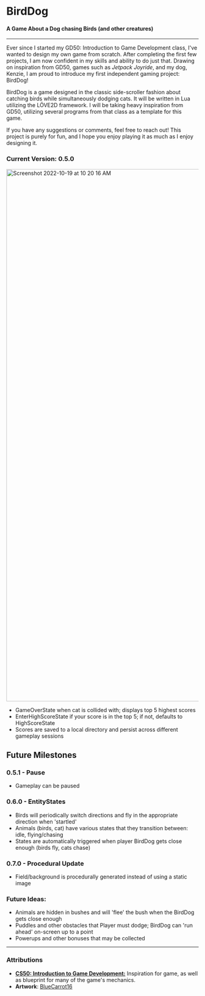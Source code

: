 # BirdDog
#### A Game About a Dog chasing Birds (and other creatures)
---
Ever since I started my GD50: Introduction to Game Development class, I've wanted to design my own game from scratch. After completing the first few projects, I am now confident in my skills and ability to do just that. Drawing on inspiration from GD50, games such as _Jetpack Joyride_, and my dog, Kenzie, I am proud to introduce my first independent gaming project: BirdDog!

BirdDog is a game designed in the classic side-scroller fashion about catching birds while simultaneously dodging cats. It will be written in Lua utilizing the LÖVE2D framework. I will be taking heavy inspiration from GD50, utilizing several programs from that class as a template for this game.

If you have any suggestions or comments, feel free to reach out! This project is purely for fun, and I hope you enjoy playing it as much as I enjoy designing it.

### Current Version: 0.5.0
<img width="1392" alt="Screenshot 2022-10-19 at 10 20 16 AM" src="https://user-images.githubusercontent.com/66793403/196718027-7021e84c-a8e3-4c51-b669-ac30498f748d.png">

* GameOverState when cat is collided with; displays top 5 highest scores
* EnterHighScoreState if your score is in the top 5; if not, defaults to HighScoreState
* Scores are saved to a local directory and persist across different gameplay sessions

## Future Milestones

### 0.5.1 - Pause
* Gameplay can be paused

### 0.6.0 - EntityStates
* Birds will periodically switch directions and fly in the appropriate direction when 'startled' 
* Animals (birds, cat) have various states that they transition between: idle, flying/chasing
* States are automatically triggered when player BirdDog gets close enough (birds fly, cats chase)

### 0.7.0 - Procedural Update
* Field/background is procedurally generated instead of using a static image


### Future Ideas:
* Animals are hidden in bushes and will 'flee' the bush when the BirdDog gets close enough
* Puddles and other obstacles that Player must dodge; BirdDog can 'run ahead' on-screen up to a point
* Powerups and other bonuses that may be collected

---
### Attributions
* [**CS50: Introduction to Game Development:**](https://cs50.harvard.edu/games/2018) Inspiration for game, as well as blueprint for many of the game's mechanics.
* **Artwork**: [BlueCarrot16](https://opengameart.org/users/bluecarrot16)

